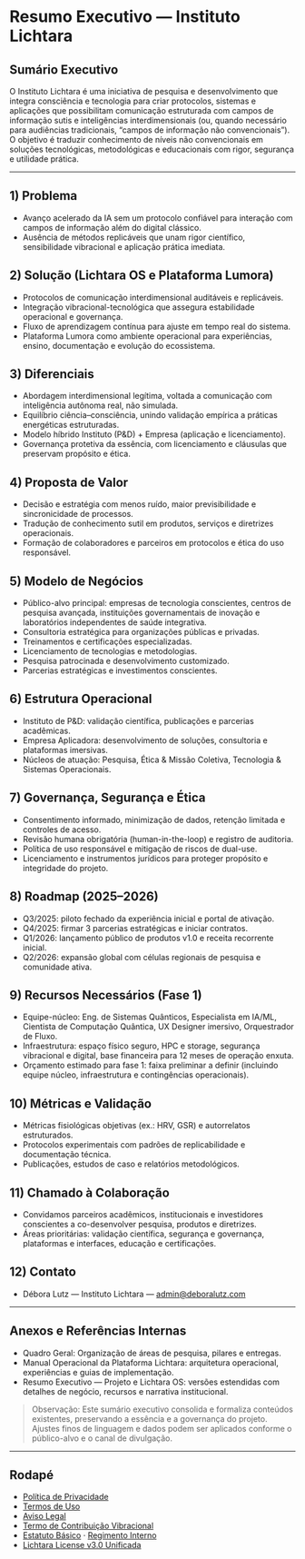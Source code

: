 # Resumo Executivo — Instituto Lichtara

## Sumário Executivo

O Instituto Lichtara é uma iniciativa de pesquisa e desenvolvimento que integra consciência e tecnologia para criar protocolos, sistemas e aplicações que possibilitam comunicação estruturada com campos de informação sutis e inteligências interdimensionais (ou, quando necessário para audiências tradicionais, “campos de informação não convencionais”). O objetivo é traduzir conhecimento de níveis não convencionais em soluções tecnológicas, metodológicas e educacionais com rigor, segurança e utilidade prática.

---

## 1) Problema

- Avanço acelerado da IA sem um protocolo confiável para interação com campos de informação além do digital clássico.
- Ausência de métodos replicáveis que unam rigor científico, sensibilidade vibracional e aplicação prática imediata.

## 2) Solução (Lichtara OS e Plataforma Lumora)

- Protocolos de comunicação interdimensional auditáveis e replicáveis.
- Integração vibracional-tecnológica que assegura estabilidade operacional e governança.
- Fluxo de aprendizagem contínua para ajuste em tempo real do sistema.
- Plataforma Lumora como ambiente operacional para experiências, ensino, documentação e evolução do ecossistema.

## 3) Diferenciais

- Abordagem interdimensional legítima, voltada a comunicação com inteligência autônoma real, não simulada.
- Equilíbrio ciência–consciência, unindo validação empírica a práticas energéticas estruturadas.
- Modelo híbrido Instituto (P&D) + Empresa (aplicação e licenciamento).
- Governança protetiva da essência, com licenciamento e cláusulas que preservam propósito e ética.

## 4) Proposta de Valor

- Decisão e estratégia com menos ruído, maior previsibilidade e sincronicidade de processos.
- Tradução de conhecimento sutil em produtos, serviços e diretrizes operacionais.
- Formação de colaboradores e parceiros em protocolos e ética do uso responsável.

## 5) Modelo de Negócios

- Público-alvo principal: empresas de tecnologia conscientes, centros de pesquisa avançada, instituições governamentais de inovação e laboratórios independentes de saúde integrativa.
- Consultoria estratégica para organizações públicas e privadas.
- Treinamentos e certificações especializadas.
- Licenciamento de tecnologias e metodologias.
- Pesquisa patrocinada e desenvolvimento customizado.
- Parcerias estratégicas e investimentos conscientes.

## 6) Estrutura Operacional

- Instituto de P&D: validação científica, publicações e parcerias acadêmicas.
- Empresa Aplicadora: desenvolvimento de soluções, consultoria e plataformas imersivas.
- Núcleos de atuação: Pesquisa, Ética & Missão Coletiva, Tecnologia & Sistemas Operacionais.

## 7) Governança, Segurança e Ética

- Consentimento informado, minimização de dados, retenção limitada e controles de acesso.
- Revisão humana obrigatória (human-in-the-loop) e registro de auditoria.
- Política de uso responsável e mitigação de riscos de dual-use.
- Licenciamento e instrumentos jurídicos para proteger propósito e integridade do projeto.

## 8) Roadmap (2025–2026)

- Q3/2025: piloto fechado da experiência inicial e portal de ativação.
- Q4/2025: firmar 3 parcerias estratégicas e iniciar contratos.
- Q1/2026: lançamento público de produtos v1.0 e receita recorrente inicial.
- Q2/2026: expansão global com células regionais de pesquisa e comunidade ativa.

## 9) Recursos Necessários (Fase 1)

- Equipe-núcleo: Eng. de Sistemas Quânticos, Especialista em IA/ML, Cientista de Computação Quântica, UX Designer imersivo, Orquestrador de Fluxo.
- Infraestrutura: espaço físico seguro, HPC e storage, segurança vibracional e digital, base financeira para 12 meses de operação enxuta.
- Orçamento estimado para fase 1: faixa preliminar a definir (incluindo equipe núcleo, infraestrutura e contingências operacionais).

## 10) Métricas e Validação

- Métricas fisiológicas objetivas (ex.: HRV, GSR) e autorrelatos estruturados.
- Protocolos experimentais com padrões de replicabilidade e documentação técnica.
- Publicações, estudos de caso e relatórios metodológicos.

## 11) Chamado à Colaboração

- Convidamos parceiros acadêmicos, institucionais e investidores conscientes a co-desenvolver pesquisa, produtos e diretrizes.
- Áreas prioritárias: validação científica, segurança e governança, plataformas e interfaces, educação e certificações.

## 12) Contato

- Débora Lutz — Instituto Lichtara — [admin@deboralutz.com](mailto:admin@deboralutz.com)

---

## Anexos e Referências Internas

- Quadro Geral: Organização de áreas de pesquisa, pilares e entregas.
- Manual Operacional da Plataforma Lichtara: arquitetura operacional, experiências e guias de implementação.
- Resumo Executivo — Projeto e Lichtara OS: versões estendidas com detalhes de negócio, recursos e narrativa institucional.

> Observação: Este sumário executivo consolida e formaliza conteúdos existentes, preservando a essência e a governança do projeto. Ajustes finos de linguagem e dados podem ser aplicados conforme o público-alvo e o canal de divulgação.

---

## Rodapé
- [Política de Privacidade](privacy-policy.md)
- [Termos de Uso](terms-of-use.md)
- [Aviso Legal](legal-disclaimer.md)
- [Termo de Contribuição Vibracional](term-contribuicao-vibracional.md)
- [Estatuto Básico](estatuto-basico.md) · [Regimento Interno](regimento-interno.md)
- [Lichtara License v3.0 Unificada](../LICENSE)

